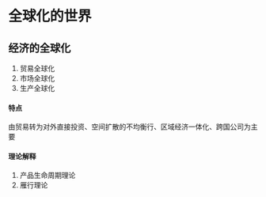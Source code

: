 # 全球化的世界

## 经济的全球化

1. 贸易全球化
2. 市场全球化
3. 生产全球化

#### 特点

由贸易转为对外直接投资、空间扩散的不均衡行、区域经济一体化、跨国公司为主要

#### 理论解释

1. 产品生命周期理论
2. 雁行理论